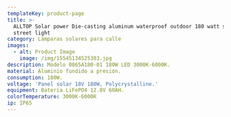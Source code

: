 ```yaml
---
templateKey: product-page
title: >-
  ALLTOP Solar power Die-casting aluminum waterproof outdoor 180 watt solar led
  street light
category: Lámparas solares para calle
images:
  - alt: Product Image
    image: /img/15545134525303.jpg
description: Modelo 0865A180-01 180W LED 3000K-6000K.
material: Aluminio fundido a presión.
consumption: 180W.
voltage: 'Panel solar 18V 180W, Polycrystalline.'
equipment: Batería LiFePO4 12.8V 60AH.
colorTemperature: 3000K-6000K
ip: IP65
---
```


